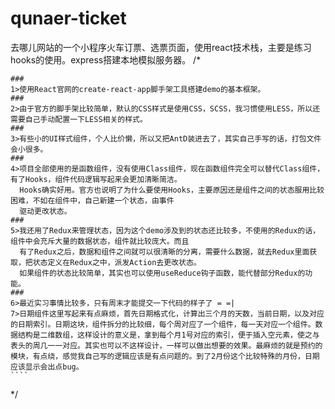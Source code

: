 # qunaer-ticket
去哪儿网站的一个小程序火车订票、选票页面，使用react技术栈，主要是练习hooks的使用。express搭建本地模拟服务器。
/*

    ###
    1>使用React官网的create-react-app脚手架工具搭建demo的基本框架。
    ###
    2>由于官方的脚手架比较简单，默认的CSS样式是使用CSS，SCSS，我习惯使用LESS，所以还需要自己手动配置一下LESS相关的样式。
    ###
    3>有些小的UI样式组件，个人比价懒，所以又把AntD装进去了，其实自己手写的话，打包文件会小很多。
    ###
    4>项目全部使用的是函数组件，没有使用Class组件，现在函数组件完全可以替代Class组件，有了Hooks，组件代码逻辑写起来会更加清晰简洁。
      Hooks确实好用。官方也说明了为什么要使用Hooks，主要原因还是组件之间的状态服用比较困难，不如在组件中，自己新建一个状态，由事件
      驱动更改状态。
    ###
    5>我还用了Redux来管理状态，因为这个demo涉及到的状态还比较多，不使用的Redux的话，组件中会充斥大量的数据状态，组件就比较庞大。而且
      有了Redux之后，数据和组件之间就可以很清晰的分离，需要什么数据，就去Redux里面获取，把状态定义在Redux之中，派发Action去更改状态。
      如果组件的状态比较简单，其实也可以使用useReduce钩子函数，能代替部分Redux的功能。
    ###
    6>最近实习事情比较多，只有周末才能提交一下代码的样子了 = =|
    7>日期组件这里写起来有点麻烦，首先日期格式化，计算出三个月的天数，当前日期，以及对应的日期索引。日期这块，组件拆分的比较细，每个周对应了一个组件，每一天对应一个组件。数据结构是二维数组，这样设计的意义是，拿到每个月1号对应的索引，便于插入空元素，使之与表头的周几一一对应。其实也可以不这样设计，一样可以做出想要的效果。最麻烦的就是预约的模块，有点绕，感觉我自己写的逻辑应该是有点问题的。到了2月份这个比较特殊的月份，日期应该显示会出点bug。
    ````
*/
